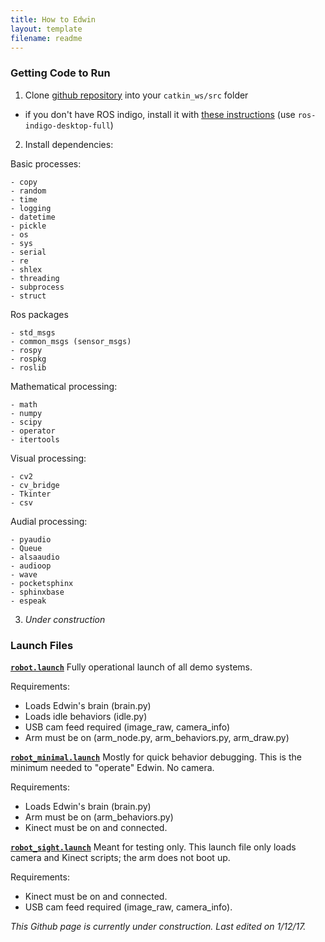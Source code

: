 ```yaml
---
title: How to Edwin
layout: template
filename: readme
--- 
```


### Getting Code to Run
1. Clone [github repository](https://github.com/olinrobotics/edwin) into your `catkin_ws/src` folder
  - if you don't have ROS indigo, install it with [these instructions](http://wiki.ros.org/indigo/Installation/Ubuntu) (use `ros-indigo-desktop-full`)
2. Install dependencies: 

  Basic processes:
  
    - copy
    - random
    - time
    - logging
    - datetime
    - pickle
    - os
    - sys
    - serial
    - re
    - shlex
    - threading
    - subprocess
    - struct
    
  Ros packages
  
    - std_msgs
    - common_msgs (sensor_msgs)
    - rospy
    - rospkg
    - roslib
    
  Mathematical processing:
  
    - math
    - numpy
    - scipy
    - operator
    - itertools
    
  Visual processing:
  
    - cv2
    - cv_bridge
    - Tkinter
    - csv
  
  Audial processing:
  
    - pyaudio
    - Queue
    - alsaaudio
    - audioop
    - wave
    - pocketsphinx
    - sphinxbase
    - espeak
    
3. *Under construction*

### Launch Files
[**`robot.launch`**](https://github.com/olinrobotics/edwin/blob/master/launch/robot.launch)
Fully operational launch of all demo systems.

Requirements:

  - Loads Edwin's brain (brain.py)
  - Loads idle behaviors (idle.py)
  - USB cam feed required (image_raw, camera_info)
  - Arm must be on (arm_node.py, arm_behaviors.py, arm_draw.py)

[**`robot_minimal.launch`**](https://github.com/olinrobotics/edwin/blob/master/launch/robot_minimal.launch)
Mostly for quick behavior debugging. This is the minimum needed to "operate" Edwin. No camera.

Requirements:

  - Loads Edwin's brain (brain.py)
  - Arm must be on (arm_behaviors.py)
  - Kinect must be on and connected.

[**`robot_sight.launch`**](https://github.com/olinrobotics/edwin/blob/master/launch/robot_sight.launch)
Meant for testing only. This launch file only loads camera and Kinect scripts; the arm does not boot up.

Requirements:

  - Kinect must be on and connected.
  - USB cam feed required (image_raw, camera_info).

*This Github page is currently under construction. Last edited on 1/12/17.*
